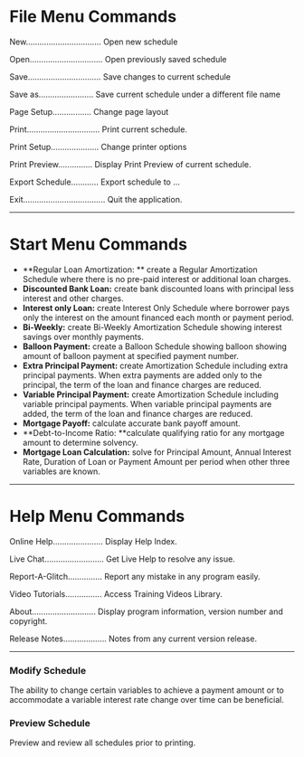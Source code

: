 # File Menu Commands

New…………………............ Open new schedule

Open…………………........... Open previously saved schedule

Save…………………........... Save changes to current schedule

Save as…..................... Save current schedule under a different file name

Page Setup.................  Change page layout

Print…………………........... Print current schedule.

Print Setup……………...... Change printer options

Print Preview…............ Display Print Preview of current schedule.

Export Schedule………... Export schedule to …

Exit………………………......... Quit the application.



---

# Start Menu Commands

* **Regular Loan Amortization: ** create a Regular Amortization Schedule where there is no pre-paid interest or additional loan charges.
* **Discounted Bank Loan:** create bank discounted loans with principal less interest and other charges.
* **Interest only Loan:** create Interest Only Schedule where borrower pays only the interest on the amount financed each month or payment period.
* **Bi-Weekly:** create Bi-Weekly Amortization Schedule showing interest savings over monthly payments.
* **Balloon Payment:** create a Balloon Schedule showing balloon showing amount of balloon payment at specified payment number.
* **Extra Principal Payment:** create Amortization Schedule including extra principal payments. When extra payments are added only to the principal, the term of the loan and finance charges are reduced.
* **Variable Principal Payment:** create Amortization Schedule including variable principal payments. When variable principal payments are added, the term of the loan and finance charges are reduced.
* **Mortgage Payoff:** calculate accurate bank payoff amount.
* **Debt-to-Income Ratio: **calculate qualifying ratio for any mortgage amount to determine solvency.
* **Mortgage Loan Calculation:** solve for Principal Amount, Annual Interest Rate, Duration of Loan or Payment Amount per period when other three variables are known.

---

# Help Menu Commands

Online Help…………………. Display Help Index.

Live Chat…………………….. Get Live Help to resolve any issue.

Report-A-Glitch…………... Report any mistake in any program easily.

Video Tutorials……………. Access Training Videos Library. 

About............................ Display program information, version number and copyright.

Release Notes………………. Notes from any current version release.

---

### Modify Schedule

The ability to change certain variables to achieve a payment amount or to accommodate a variable interest rate change over time can be beneficial.

### Preview Schedule

Preview and review all schedules prior to printing. 

